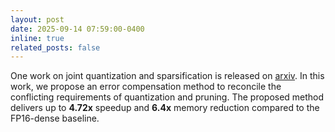 ```yaml
---
layout: post
date: 2025-09-14 07:59:00-0400
inline: true
related_posts: false
---
```


One work on joint quantization and sparsification is released on [arxiv](https://arxiv.org/abs/2509.11177). 
In this work, we propose an error compensation method to reconcile the conflicting requirements of quantization and pruning.
The proposed method delivers up to **4.72x** speedup and **6.4x** memory reduction compared to the FP16-dense baseline.